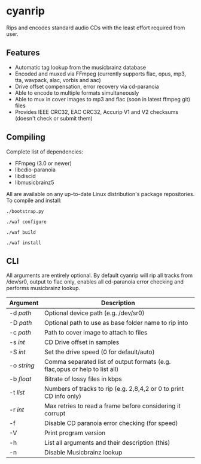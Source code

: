 cyanrip
=======
Rips and encodes standard audio CDs with the least effort required from user.

Features
--------
 * Automatic tag lookup from the musicbrainz database
 * Encoded and muxed via FFmpeg (currently supports flac, opus, mp3, tta, wavpack, alac, vorbis and aac)
 * Drive offset compensation, error recovery via cd-paranoia
 * Able to encode to multiple formats simultaneously
 * Able to mux in cover images to mp3 and flac (soon in latest ffmpeg git) files
 * Provides IEEE CRC32, EAC CRC32, Accurip V1 and V2 checksums (doesn't check or submit them)


Compiling
---------
Complete list of dependencies:

 * FFmpeg (3.0 or newer)
 * libcdio-paranoia
 * libdiscid
 * libmusicbrainz5

All are available on any up-to-date Linux distribution's package repositories. To compile and install:

`./bootstrap.py`

`./waf configure`

`./waf build`

`./waf install`


CLI
---

All arguments are entirely optional. By default cyanrip will rip all tracks from /dev/sr0,
output to flac only, enables all cd-paranoia error checking and performs musicbrainz lookup.

|   Argument  | Description                                                                |
|-------------|----------------------------------------------------------------------------|
| -d *path*   | Optional device path (e.g. /dev/sr0)                                       |
| -D *path*   | Optional path to use as base folder name to rip into                       |
| -c *path*   | Path to cover image to attach to files                                     |
| -s *int*    | CD Drive offset in samples                                                 |
| -S *int*    | Set the drive speed (0 for default/auto)                                   |
| -o *string* | Comma separated list of output formats (e.g. flac,opus or help to list all)|
| -b *float*  | Bitrate of lossy files in kbps                                             |
| -t *list*   | Numbers of tracks to rip (e.g. 2,8,4,2 or 0 to print CD info only)         |
| -r *int*    | Max retries to read a frame before considering it corrupt                  |
| -f          | Disable CD paranoia error checking (for speed)                             |
| -V          | Print program version                                                      |
| -h          | List all arguments and their description (this)                            |
| -n          | Disable Musicbrainz lookup                                                 |
